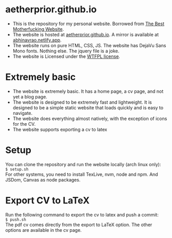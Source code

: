 # aetherprior.github.io
- This is the repository for my personal website. Borrowed from [The Best Motherfucking Website](https://thebestmotherfucking.website/). 
- The website is hosted at [aetherprior.github.io](https://aetherprior.github.io/). A mirror is available at [abhinavrao.netlify.app](https://abhinavrao.netlify.app/).  
- The website runs on pure HTML, CSS, JS. The website has DejaVu Sans Mono fonts. Nothing else. The jquery file is a joke.  
- The website is Licensed under the [WTFPL license](LICENSE).

# Extremely basic
- The website is extremely basic. It has a home page, a cv page, and not yet a blog page.
- The website is designed to be extremely fast and lightweight. It is designed to be a simple static website that loads quickly and is easy to navigate.
- The website does everything almost natively, with the exception of icons for the CV. 
- The website supports exporting a cv to latex

# Setup 
You can clone the repository and run the website locally (arch linux only):  
`$ setup.sh`  
For other systems, you need to install TexLive, nvm, node and npm. And JSDom, Canvas as node packages.

# Export CV to LaTeX
Run the following command to export the cv to latex and push a commit:  
`$ push.sh`  
The pdf cv comes directly from the export to LaTeX option. The other options are available in the cv page.
